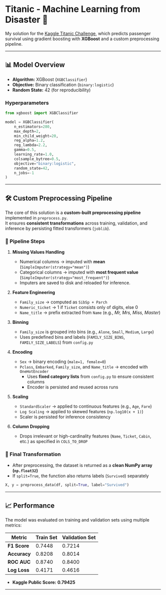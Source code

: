 # Titanic - Machine Learning from Disaster 🚢  
My solution for the [Kaggle Titanic Challenge](https://www.kaggle.com/c/titanic), which predicts passenger survival using gradient boosting with **XGBoost** and a custom preprocessing pipeline.  

---

## 📊 Model Overview  

- **Algorithm:** XGBoost (`XGBClassifier`)  
- **Objective:** Binary classification (`binary:logistic`)  
- **Random State:** 42 (for reproducibility)  

### Hyperparameters  
```python
from xgboost import XGBClassifier

model = XGBClassifier(
    n_estimators=280,
    max_depth=2,
    min_child_weight=20,
    reg_alpha=1.2,
    reg_lambda=2.2,
    gamma=0.5,
    learning_rate=1.0,
    colsample_bytree=0.5,
    objective="binary:logistic",
    random_state=42,
    n_jobs=-1
)
```

---

## 🛠️ Custom Preprocessing Pipeline  

The core of this solution is a **custom-built preprocessing pipeline** implemented in `preprocess.py`.  
It ensures **consistent transformations** across training, validation, and inference by persisting fitted transformers (`joblib`).  

### 🔄 Pipeline Steps  

1. **Missing Values Handling**  
   - Numerical columns → imputed with **mean** (`SimpleImputer(strategy="mean")`)  
   - Categorical columns → imputed with **most frequent value** (`SimpleImputer(strategy="most_frequent")`)  
   - Imputers are saved to disk and reloaded for inference.  

2. **Feature Engineering**  
   - `Family_size` → computed as `SibSp + Parch`  
   - `Numeric_ticket` → 1 if `Ticket` consists only of digits, else 0  
   - `Name_title` → prefix extracted from `Name` (e.g., *Mr, Mrs, Miss, Master*)  

3. **Binning**  
   - `Family_size` is grouped into bins (e.g., `Alone`, `Small`, `Medium`, `Large`)  
   - Uses predefined bins and labels (`FAMILY_SIZE_BINS`, `FAMILY_SIZE_LABELS`) from `config.py`  

4. **Encoding**  
   - `Sex` → binary encoding (`male=1, female=0`)  
   - `Pclass`, `Embarked`, `Family_size`, and `Name_title` → encoded with `OneHotEncoder`  
     - Uses **fixed category lists** from `config.py` to ensure consistent columns  
     - Encoder is persisted and reused across runs  

5. **Scaling**  
   - `StandardScaler` → applied to continuous features (e.g., `Age`, `Fare`)  
   - `Log Scaling` → applied to skewed features (`np.log10(x + 1)`)  
   - Scaler is persisted for inference consistency  

6. **Column Dropping**  
   - Drops irrelevant or high-cardinality features (`Name`, `Ticket`, `Cabin`, etc.) as specified in `COLS_TO_DROP`  

### 📐 Final Transformation  

- After preprocessing, the dataset is returned as a **clean NumPy array (`np.float32`)**  
- If `split=True`, the function also returns labels (`Survived`) separately  

```python
X, y = preprocess_data(df, split=True, label="Survived")
```

---

## 📈 Performance  

The model was evaluated on training and validation sets using multiple metrics:  

| Metric     | Train Set | Validation Set |
|------------|-----------|----------------|
| **F1 Score**   | 0.7448    | 0.7214         |
| **Accuracy**   | 0.8208    | 0.8014         |
| **ROC AUC**    | 0.8740    | 0.8400         |
| **Log Loss**   | 0.4171    | 0.4616         |

- **Kaggle Public Score:** **0.79425**

---